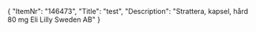 {
  "ItemNr": "146473",
  "Title": "test",
  "Description": "Strattera, kapsel, hård 80 mg Eli Lilly Sweden AB"
}
